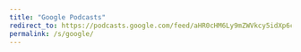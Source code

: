 ```yaml
---
title: "Google Podcasts"
redirect_to: https://podcasts.google.com/feed/aHR0cHM6Ly9mZWVkcy5idXp6c3Byb3V0LmNvbS8xOTI2MjE0LnJzcw?sa=X&ved=2ahUKEwiO5Iie9deAAxWzIlkFHaeqB0cQ9sEGegQIARAC
permalink: /s/google/
---
```

